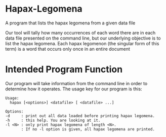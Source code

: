 # Hapax-Legomena
A program that lists the hapax legomena from a given data file

Our tool will tally how many occurrences of each word there are in each data file presented on the command line, but our
underlying objective is to list the hapax legomena. Each hapax legomenon (the singular form of this term) is a word that
occurs only once in an entire document

# Intended Program Function
Our program will take information from the command line in order to determine how it operates. The usage key for our
program is this:
```
Usage:
  hapax [<options>] <datafile> [ <datafile> ...]

Options:
-d     : print out all data loaded before printing hapax legomena.
-h     : this help. You are looking at it.
-l <N> : only print hapax legomena of length <N>.
       : If no -l option is given, all hapax legomena are printed.
```
